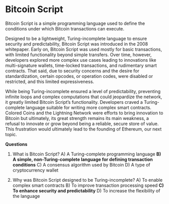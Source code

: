 # Bitcoin Script

Bitcoin Script is a simple programming language used to define the conditions under which Bitcoin transactions can execute.

Designed to be a lightweight, Turing-incomplete language to ensure security and predictability, Bitcoin Script was introduced in the 2008 whitepaper. Early on, Bitcoin Script was used mostly for basic transactions, with limited functionality beyond simple transfers. Over time, however, developers explored more complex use cases leading to innovations like multi-signature wallets, time-locked transactions, and rudimentary smart contracts. That said, due to security concerns and the desire for standardization, certain opcodes, or operation codes, were disabled or restricted, and this limited expressiveness.

While being Turing-incomplete ensured a level of predictability, preventing infinite loops and complex computations that could jeopardize the network, it greatly limited Bitcoin Script’s functionality. Developers craved a Turing-complete language suitable for writing more complex smart contracts. Colored Coins and the Lightning Network were efforts to bring innovation to Bitcoin but ultimately, its great strength remains its main weakness, a refusal to innovate or grow beyond being a reliable, secure store of value. This frustration would ultimately lead to the founding of Ethereum, our next topic. 

**Questions**

1. What is Bitcoin Script?
A) A Turing-complete programming language
**B) A simple, non-Turing-complete language for defining transaction conditions**
C) A consensus algorithm used by Bitcoin
D) A type of cryptocurrency wallet

2. Why was Bitcoin Script designed to be Turing-incomplete?
A) To enable complex smart contracts
B) To improve transaction processing speed
**C) To enhance security and predictability** 
D) To increase the flexibility of the language
